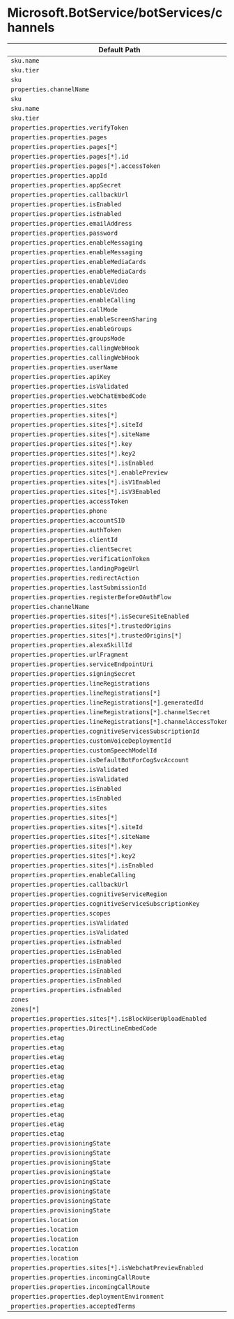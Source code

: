 # Microsoft.BotService/botServices/channels

| Default Path | Alias |
|---|---|
| `sku.name` | `Microsoft.BotService/botServices/channels/FacebookChannel.sku.name` |
| `sku.tier` | `Microsoft.BotService/botServices/channels/FacebookChannel.sku.tier` |
| `sku` | `Microsoft.BotService/botServices/channels/FacebookChannel.sku` |
| `properties.channelName` | `Microsoft.BotService/botServices/channels/FacebookChannel.channelName` |
| `sku` | `Microsoft.BotService/botServices/channels/sku` |
| `sku.name` | `Microsoft.BotService/botServices/channels/sku.name` |
| `sku.tier` | `Microsoft.BotService/botServices/channels/sku.tier` |
| `properties.properties.verifyToken` | `Microsoft.BotService/botServices/channels/FacebookChannel.verifyToken` |
| `properties.properties.pages` | `Microsoft.BotService/botServices/channels/FacebookChannel.pages` |
| `properties.properties.pages[*]` | `Microsoft.BotService/botServices/channels/FacebookChannel.pages[*]` |
| `properties.properties.pages[*].id` | `Microsoft.BotService/botServices/channels/FacebookChannel.pages[*].id` |
| `properties.properties.pages[*].accessToken` | `Microsoft.BotService/botServices/channels/FacebookChannel.pages[*].accessToken` |
| `properties.properties.appId` | `Microsoft.BotService/botServices/channels/FacebookChannel.appId` |
| `properties.properties.appSecret` | `Microsoft.BotService/botServices/channels/FacebookChannel.appSecret` |
| `properties.properties.callbackUrl` | `Microsoft.BotService/botServices/channels/FacebookChannel.callbackUrl` |
| `properties.properties.isEnabled` | `Microsoft.BotService/botServices/channels/FacebookChannel.isEnabled` |
| `properties.properties.isEnabled` | `Microsoft.BotService/botServices/channels/AlexaChannel.isEnabled` |
| `properties.properties.emailAddress` | `Microsoft.BotService/botServices/channels/EmailChannel.emailAddress` |
| `properties.properties.password` | `Microsoft.BotService/botServices/channels/EmailChannel.password` |
| `properties.properties.enableMessaging` | `Microsoft.BotService/botServices/channels/MsTeamsChannel.enableMessaging` |
| `properties.properties.enableMessaging` | `Microsoft.BotService/botServices/channels/SkypeChannel.enableMessaging` |
| `properties.properties.enableMediaCards` | `Microsoft.BotService/botServices/channels/MsTeamsChannel.enableMediaCards` |
| `properties.properties.enableMediaCards` | `Microsoft.BotService/botServices/channels/SkypeChannel.enableMediaCards` |
| `properties.properties.enableVideo` | `Microsoft.BotService/botServices/channels/MsTeamsChannel.enableVideo` |
| `properties.properties.enableVideo` | `Microsoft.BotService/botServices/channels/SkypeChannel.enableVideo` |
| `properties.properties.enableCalling` | `Microsoft.BotService/botServices/channels/MsTeamsChannel.enableCalling` |
| `properties.properties.callMode` | `Microsoft.BotService/botServices/channels/MsTeamsChannel.callMode` |
| `properties.properties.enableScreenSharing` | `Microsoft.BotService/botServices/channels/SkypeChannel.enableScreenSharing` |
| `properties.properties.enableGroups` | `Microsoft.BotService/botServices/channels/SkypeChannel.enableGroups` |
| `properties.properties.groupsMode` | `Microsoft.BotService/botServices/channels/SkypeChannel.groupsMode` |
| `properties.properties.callingWebHook` | `Microsoft.BotService/botServices/channels/SkypeChannel.callingWebHook` |
| `properties.properties.callingWebHook` | `Microsoft.BotService/botServices/channels/MsTeamsChannel.callingWebHook` |
| `properties.properties.userName` | `Microsoft.BotService/botServices/channels/KikChannel.userName` |
| `properties.properties.apiKey` | `Microsoft.BotService/botServices/channels/KikChannel.apiKey` |
| `properties.properties.isValidated` | `Microsoft.BotService/botServices/channels/KikChannel.isValidated` |
| `properties.properties.webChatEmbedCode` | `Microsoft.BotService/botServices/channels/WebChatChannel.webChatEmbedCode` |
| `properties.properties.sites` | `Microsoft.BotService/botServices/channels/WebChatChannel.sites` |
| `properties.properties.sites[*]` | `Microsoft.BotService/botServices/channels/WebChatChannel.sites[*]` |
| `properties.properties.sites[*].siteId` | `Microsoft.BotService/botServices/channels/WebChatChannel.sites[*].siteId` |
| `properties.properties.sites[*].siteName` | `Microsoft.BotService/botServices/channels/WebChatChannel.sites[*].siteName` |
| `properties.properties.sites[*].key` | `Microsoft.BotService/botServices/channels/WebChatChannel.sites[*].key` |
| `properties.properties.sites[*].key2` | `Microsoft.BotService/botServices/channels/WebChatChannel.sites[*].key2` |
| `properties.properties.sites[*].isEnabled` | `Microsoft.BotService/botServices/channels/WebChatChannel.sites[*].isEnabled` |
| `properties.properties.sites[*].enablePreview` | `Microsoft.BotService/botServices/channels/WebChatChannel.sites[*].enablePreview` |
| `properties.properties.sites[*].isV1Enabled` | `Microsoft.BotService/botServices/channels/DirectLineChannel.sites[*].isV1Enabled` |
| `properties.properties.sites[*].isV3Enabled` | `Microsoft.BotService/botServices/channels/DirectLineChannel.sites[*].isV3Enabled` |
| `properties.properties.accessToken` | `Microsoft.BotService/botServices/channels/TelegramChannel.accessToken` |
| `properties.properties.phone` | `Microsoft.BotService/botServices/channels/SmsChannel.phone` |
| `properties.properties.accountSID` | `Microsoft.BotService/botServices/channels/SmsChannel.accountSID` |
| `properties.properties.authToken` | `Microsoft.BotService/botServices/channels/SmsChannel.authToken` |
| `properties.properties.clientId` | `Microsoft.BotService/botServices/channels/SlackChannel.clientId` |
| `properties.properties.clientSecret` | `Microsoft.BotService/botServices/channels/SlackChannel.clientSecret` |
| `properties.properties.verificationToken` | `Microsoft.BotService/botServices/channels/SlackChannel.verificationToken` |
| `properties.properties.landingPageUrl` | `Microsoft.BotService/botServices/channels/SlackChannel.landingPageUrl` |
| `properties.properties.redirectAction` | `Microsoft.BotService/botServices/channels/SlackChannel.redirectAction` |
| `properties.properties.lastSubmissionId` | `Microsoft.BotService/botServices/channels/SlackChannel.lastSubmissionId` |
| `properties.properties.registerBeforeOAuthFlow` | `Microsoft.BotService/botServices/channels/SlackChannel.registerBeforeOAuthFlow` |
| `properties.channelName` | `Microsoft.BotService/botServices/channels/channelName` |
| `properties.properties.sites[*].isSecureSiteEnabled` | `Microsoft.BotService/botServices/channels/DirectLineChannel.sites[*].isSecureSiteEnabled` |
| `properties.properties.sites[*].trustedOrigins` | `Microsoft.BotService/botServices/channels/DirectLineChannel.sites[*].trustedOrigins` |
| `properties.properties.sites[*].trustedOrigins[*]` | `Microsoft.BotService/botServices/channels/DirectLineChannel.sites[*].trustedOrigins[*]` |
| `properties.properties.alexaSkillId` | `Microsoft.BotService/botServices/channels/AlexaChannel.alexaSkillId` |
| `properties.properties.urlFragment` | `Microsoft.BotService/botServices/channels/AlexaChannel.urlFragment` |
| `properties.properties.serviceEndpointUri` | `Microsoft.BotService/botServices/channels/AlexaChannel.serviceEndpointUri` |
| `properties.properties.signingSecret` | `Microsoft.BotService/botServices/channels/SlackChannel.signingSecret` |
| `properties.properties.lineRegistrations` | `Microsoft.BotService/botServices/channels/LineChannel.lineRegistrations` |
| `properties.properties.lineRegistrations[*]` | `Microsoft.BotService/botServices/channels/LineChannel.lineRegistrations[*]` |
| `properties.properties.lineRegistrations[*].generatedId` | `Microsoft.BotService/botServices/channels/LineChannel.lineRegistrations[*].generatedId` |
| `properties.properties.lineRegistrations[*].channelSecret` | `Microsoft.BotService/botServices/channels/LineChannel.lineRegistrations[*].channelSecret` |
| `properties.properties.lineRegistrations[*].channelAccessToken` | `Microsoft.BotService/botServices/channels/LineChannel.lineRegistrations[*].channelAccessToken` |
| `properties.properties.cognitiveServicesSubscriptionId` | `Microsoft.BotService/botServices/channels/DirectLineSpeechChannel.cognitiveServicesSubscriptionId` |
| `properties.properties.customVoiceDeploymentId` | `Microsoft.BotService/botServices/channels/DirectLineSpeechChannel.customVoiceDeploymentId` |
| `properties.properties.customSpeechModelId` | `Microsoft.BotService/botServices/channels/DirectLineSpeechChannel.customSpeechModelId` |
| `properties.properties.isDefaultBotForCogSvcAccount` | `Microsoft.BotService/botServices/channels/DirectLineSpeechChannel.isDefaultBotForCogSvcAccount` |
| `properties.properties.isValidated` | `Microsoft.BotService/botServices/channels/SlackChannel.isValidated` |
| `properties.properties.isValidated` | `Microsoft.BotService/botServices/channels/LineChannel.isValidated` |
| `properties.properties.isEnabled` | `Microsoft.BotService/botServices/channels/SlackChannel.isEnabled` |
| `properties.properties.isEnabled` | `Microsoft.BotService/botServices/channels/DirectLineSpeechChannel.isEnabled` |
| `properties.properties.sites` | `Microsoft.BotService/botServices/channels/DirectLineChannel.sites` |
| `properties.properties.sites[*]` | `Microsoft.BotService/botServices/channels/DirectLineChannel.sites[*]` |
| `properties.properties.sites[*].siteId` | `Microsoft.BotService/botServices/channels/DirectLineChannel.sites[*].siteId` |
| `properties.properties.sites[*].siteName` | `Microsoft.BotService/botServices/channels/DirectLineChannel.sites[*].siteName` |
| `properties.properties.sites[*].key` | `Microsoft.BotService/botServices/channels/DirectLineChannel.sites[*].key` |
| `properties.properties.sites[*].key2` | `Microsoft.BotService/botServices/channels/DirectLineChannel.sites[*].key2` |
| `properties.properties.sites[*].isEnabled` | `Microsoft.BotService/botServices/channels/DirectLineChannel.sites[*].isEnabled` |
| `properties.properties.enableCalling` | `Microsoft.BotService/botServices/channels/SkypeChannel.enableCalling` |
| `properties.properties.callbackUrl` | `Microsoft.BotService/botServices/channels/LineChannel.callbackUrl` |
| `properties.properties.cognitiveServiceRegion` | `Microsoft.BotService/botServices/channels/DirectLineSpeechChannel.cognitiveServiceRegion` |
| `properties.properties.cognitiveServiceSubscriptionKey` | `Microsoft.BotService/botServices/channels/DirectLineSpeechChannel.cognitiveServiceSubscriptionKey` |
| `properties.properties.scopes` | `Microsoft.BotService/botServices/channels/SlackChannel.scopes` |
| `properties.properties.isValidated` | `Microsoft.BotService/botServices/channels/SmsChannel.isValidated` |
| `properties.properties.isValidated` | `Microsoft.BotService/botServices/channels/TelegramChannel.isValidated` |
| `properties.properties.isEnabled` | `Microsoft.BotService/botServices/channels/SmsChannel.isEnabled` |
| `properties.properties.isEnabled` | `Microsoft.BotService/botServices/channels/TelegramChannel.isEnabled` |
| `properties.properties.isEnabled` | `Microsoft.BotService/botServices/channels/KikChannel.isEnabled` |
| `properties.properties.isEnabled` | `Microsoft.BotService/botServices/channels/SkypeChannel.isEnabled` |
| `properties.properties.isEnabled` | `Microsoft.BotService/botServices/channels/MsTeamsChannel.isEnabled` |
| `properties.properties.isEnabled` | `Microsoft.BotService/botServices/channels/EmailChannel.isEnabled` |
| `zones` | `Microsoft.BotService/botServices/channels/zones` |
| `zones[*]` | `Microsoft.BotService/botServices/channels/zones[*]` |
| `properties.properties.sites[*].isBlockUserUploadEnabled` | `Microsoft.BotService/botServices/channels/DirectLineChannel.sites[*].isBlockUserUploadEnabled` |
| `properties.properties.DirectLineEmbedCode` | `Microsoft.BotService/botServices/channels/DirectLineChannel.DirectLineEmbedCode` |
| `properties.etag` | `Microsoft.BotService/botServices/channels/DirectLineChannel.etag` |
| `properties.etag` | `Microsoft.BotService/botServices/channels/WebChatChannel.etag` |
| `properties.etag` | `Microsoft.BotService/botServices/channels/SkypeChannel.etag` |
| `properties.etag` | `Microsoft.BotService/botServices/channels/MsTeamsChannel.etag` |
| `properties.etag` | `Microsoft.BotService/botServices/channels/AlexaChannel.etag` |
| `properties.etag` | `Microsoft.BotService/botServices/channels/etag` |
| `properties.etag` | `Microsoft.BotService/botServices/channels/DirectLineSpeechChannel.etag` |
| `properties.etag` | `Microsoft.BotService/botServices/channels/SlackChannel.etag` |
| `properties.etag` | `Microsoft.BotService/botServices/channels/SmsChannel.etag` |
| `properties.etag` | `Microsoft.BotService/botServices/channels/TelegramChannel.etag` |
| `properties.etag` | `Microsoft.BotService/botServices/channels/EmailChannel.etag` |
| `properties.provisioningState` | `Microsoft.BotService/botServices/channels/DirectLineChannel.provisioningState` |
| `properties.provisioningState` | `Microsoft.BotService/botServices/channels/WebChatChannel.provisioningState` |
| `properties.provisioningState` | `Microsoft.BotService/botServices/channels/MsTeamsChannel.provisioningState` |
| `properties.provisioningState` | `Microsoft.BotService/botServices/channels/AlexaChannel.provisioningState` |
| `properties.provisioningState` | `Microsoft.BotService/botServices/channels/DirectLineSpeechChannel.provisioningState` |
| `properties.provisioningState` | `Microsoft.BotService/botServices/channels/TelegramChannel.provisioningState` |
| `properties.provisioningState` | `Microsoft.BotService/botServices/channels/EmailChannel.provisioningState` |
| `properties.provisioningState` | `Microsoft.BotService/botServices/channels/FacebookChannel.provisioningState` |
| `properties.location` | `Microsoft.BotService/botServices/channels/DirectLineChannel.location` |
| `properties.location` | `Microsoft.BotService/botServices/channels/WebChatChannel.location` |
| `properties.location` | `Microsoft.BotService/botServices/channels/MsTeamsChannel.location` |
| `properties.location` | `Microsoft.BotService/botServices/channels/SlackChannel.location` |
| `properties.location` | `Microsoft.BotService/botServices/channels/FacebookChannel.location` |
| `properties.properties.sites[*].isWebchatPreviewEnabled` | `Microsoft.BotService/botServices/channels/WebChatChannel.sites[*].isWebchatPreviewEnabled` |
| `properties.properties.incomingCallRoute` | `Microsoft.BotService/botServices/channels/SkypeChannel.incomingCallRoute` |
| `properties.properties.incomingCallRoute` | `Microsoft.BotService/botServices/channels/MsTeamsChannel.incomingCallRoute` |
| `properties.properties.deploymentEnvironment` | `Microsoft.BotService/botServices/channels/MsTeamsChannel.deploymentEnvironment` |
| `properties.properties.acceptedTerms` | `Microsoft.BotService/botServices/channels/MsTeamsChannel.acceptedTerms` |

